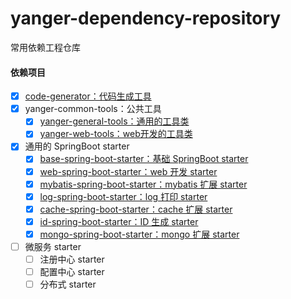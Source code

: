 # yanger-dependency-repository
常用依赖工程仓库



#### 依赖项目

- [x] [code-generator：代码生成工具](./yanger-code-generator/README.md)
- [x] yanger-common-tools：公共工具
  - [x] [yanger-general-tools：通用的工具类](./yanger-tools/yanger-tools-general/README.md)
  - [x] [yanger-web-tools：web开发的工具类](./yanger-tools/yanger-tools-web/README.md)

- [x] 通用的 SpringBoot starter
  - [x] [base-spring-boot-starter：基础 SpringBoot starter](./yanger-spring-boot-starter/base-spring-boot-starter/README.md)
  - [x] [web-spring-boot-starter：web 开发 starter](./yanger-spring-boot-starter/web-spring-boot-starter/README.md)
  - [x] [mybatis-spring-boot-starter：mybatis 扩展 starter](./yanger-spring-boot-starter/mybatis-spring-boot-starter/README.md)
  - [x] [log-spring-boot-starter：log 打印 starter](./yanger-spring-boot-starter/log-spring-boot-starter/README.md)  
  - [x] [cache-spring-boot-starter：cache 扩展 starter](./yanger-spring-boot-starter/cache-spring-boot-starter/README.md)
  - [x] [id-spring-boot-starter：ID 生成 starter](./yanger-spring-boot-starter/id-spring-boot-starter/README.md)
  - [x] [mongo-spring-boot-starter：mongo 扩展 starter](./yanger-spring-boot-starter/mongo-spring-boot-starter/README.md)
          
- [ ] 微服务 starter
  - [ ] 注册中心 starter
  - [ ] 配置中心 starter
  - [ ] 分布式 starter  